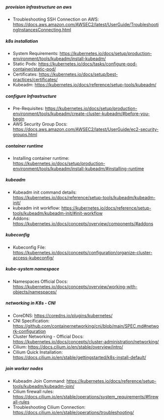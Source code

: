 ##### provision infrastructure on aws 
* Troubleshooting SSH Connection on AWS: https://docs.aws.amazon.com/AWSEC2/latest/UserGuide/TroubleshootingInstancesConnecting.html

##### k8s installation
* System Requirements: https://kubernetes.io/docs/setup/production-environment/tools/kubeadm/install-kubeadm/
* Static Pods: https://kubernetes.io/docs/tasks/configure-pod-container/static-pod/
* Certificates: https://kubernetes.io/docs/setup/best-practices/certificates/
* Kubeadm: https://kubernetes.io/docs/reference/setup-tools/kubeadm/

##### configure Infrastructure
* Pre-Requisites: https://kubernetes.io/docs/setup/production-environment/tools/kubeadm/create-cluster-kubeadm/#before-you-begin
* AWS Security Group Docs: https://docs.aws.amazon.com/AWSEC2/latest/UserGuide/ec2-security-groups.html

##### container runtime 
* Installing container runtime: https://kubernetes.io/docs/setup/production-environment/tools/kubeadm/install-kubeadm/#installing-runtime

##### kubeadm 
* Kubeadm init command details: https://kubernetes.io/docs/reference/setup-tools/kubeadm/kubeadm-init/
* kubeadm init workflow: https://kubernetes.io/docs/reference/setup-tools/kubeadm/kubeadm-init/#init-workflow
* Addons: https://kubernetes.io/docs/concepts/overview/components/#addons

##### kubeconfig
* Kubeconfig File: https://kubernetes.io/docs/concepts/configuration/organize-cluster-access-kubeconfig/

##### kube-system namespace
* Namespaces Official Docs: https://kubernetes.io/docs/concepts/overview/working-with-objects/namespaces/

##### networking in K8s - CNI 
* CoreDNS: https://coredns.io/plugins/kubernetes/
* CNI Specification: https://github.com/containernetworking/cni/blob/main/SPEC.md#network-configuration
* Cluster Networking - Official Docs: https://kubernetes.io/docs/concepts/cluster-administration/networking/
* Cilium: https://docs.cilium.io/en/stable/overview/intro/
* Cilium Quick Installation: https://docs.cilium.io/en/stable/gettingstarted/k8s-install-default/ 

##### join worker nodes
* Kubeadm Join Command: https://kubernetes.io/docs/reference/setup-tools/kubeadm/kubeadm-join/
* Cilium firewall rules: https://docs.cilium.io/en/stable/operations/system_requirements/#firewall-rules 
* Troubleshooting Cilium Connection: https://docs.cilium.io/en/stable/operations/troubleshooting/



